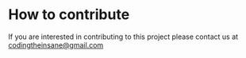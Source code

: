 # How to contribute

If you are interested in contributing to this project please contact us at codingtheinsane@gmail.com
